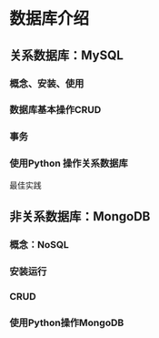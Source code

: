 

# 数据库介绍

## 关系数据库：MySQL

### 概念、安装、使用

### 数据库基本操作CRUD

### 事务

### 使用Python 操作关系数据库

最佳实践

## 非关系数据库：MongoDB

### 概念：NoSQL

### 安装运行

### CRUD

### 使用Python操作MongoDB



